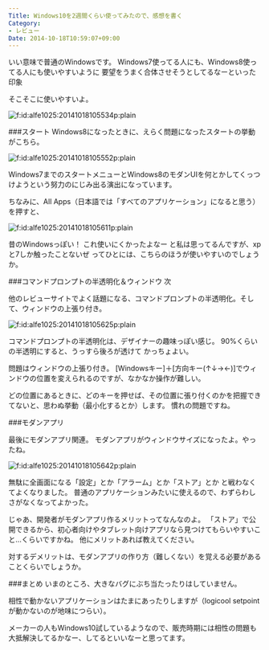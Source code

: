 ```yaml
---
Title: Windows10を2週間くらい使ってみたので、感想を書く
Category:
- レビュー
Date: 2014-10-18T10:59:07+09:00
---
```




いい意味で普通のWindowsです。
Windows7使ってる人にも、Windows8使ってる人にも使いやすいように
要望をうまく合体させそうとしてるなーといった印象

そこそこに使いやすいよ。


<span ><img src="https://cdn-ak.f.st-hatena.com/images/fotolife/a/alfe1025/20141018/20141018105534.png" alt="f:id:alfe1025:20141018105534p:plain" title="f:id:alfe1025:20141018105534p:plain" class="hatena-fotolife" itemprop="image"></span>

<!-- more -->


###スタート
Windows8になったときに、えらく問題になったスタートの挙動がこちら。

<span ><img src="https://cdn-ak.f.st-hatena.com/images/fotolife/a/alfe1025/20141018/20141018105552.png" alt="f:id:alfe1025:20141018105552p:plain" title="f:id:alfe1025:20141018105552p:plain" class="hatena-fotolife" itemprop="image"></span>

Windows7までのスタートメニューとWindows8のモダンUIを何とかしてくっつけようという努力のにじみ出る演出になっています。

ちなみに、All Apps（日本語では「すべてのアプリケーション」になると思う）を押すと、

<span ><img src="https://cdn-ak.f.st-hatena.com/images/fotolife/a/alfe1025/20141018/20141018105611.png" alt="f:id:alfe1025:20141018105611p:plain" title="f:id:alfe1025:20141018105611p:plain" class="hatena-fotolife" itemprop="image"></span>

昔のWindowsっぽい！
これ使いにくかったよなー と私は思ってるんですが、xpと7しか触ったことないぜ ってひとには、こちらのほうが使いやすいのでしょうか。

###コマンドプロンプトの半透明化＆ウィンドウ
次

他のレビューサイトでよく話題になる、コマンドプロンプトの半透明化。そして、ウィンドウの上張り付き。

<span ><img src="https://cdn-ak.f.st-hatena.com/images/fotolife/a/alfe1025/20141018/20141018105625.png" alt="f:id:alfe1025:20141018105625p:plain" title="f:id:alfe1025:20141018105625p:plain" class="hatena-fotolife" itemprop="image"></span>

コマンドプロンプトの半透明化は、デザイナーの趣味っぽい感じ。
90%くらいの半透明にすると、うっすら後ろが透けて かっちょよい。

問題はウィンドウの上張り付き。
[Windowsキー]＋[方向キー(↑↓→←)]でウィンドウの位置を変えられるのですが、なかなか操作が難しい。

どの位置にあるときに、どのキーを押せば、その位置に張り付くのかを把握できてないと、思わぬ挙動（最小化するとか）します。
慣れの問題ですね。

###モダンアプリ

最後にモダンアプリ関連。
モダンアプリがウィンドウサイズになったよ。やったね。

<span ><img src="https://cdn-ak.f.st-hatena.com/images/fotolife/a/alfe1025/20141018/20141018105642.png" alt="f:id:alfe1025:20141018105642p:plain" title="f:id:alfe1025:20141018105642p:plain" class="hatena-fotolife" itemprop="image"></span>

無駄に全画面になる「設定」とか「アラーム」とか「ストア」とか と戦わなくてよくなりました。
普通のアプリケーションみたいに使えるので、わずらわしさがなくなってよかった。

じゃあ、開発者がモダンアプリ作るメリットってなんなのよ。
「ストア」で公開できるから、初心者向けやタブレット向けアプリなら見つけてもらいやすいこと…くらいですかね。
他にメリットあれば教えてください。

対するデメリットは、モダンアプリの作り方（難しくない）を覚える必要があることくらいでしょうか。

###まとめ
いまのところ、大きなバグにぶち当たったりはしていません。

相性で動かないアプリケーションはたまにあったりしますが（logicool setpointが動かないのが地味につらい）。

メーカーの人もWindows10試しているようなので、販売時期には相性の問題も大抵解決してるかなー、してるといいなーと思ってます。
